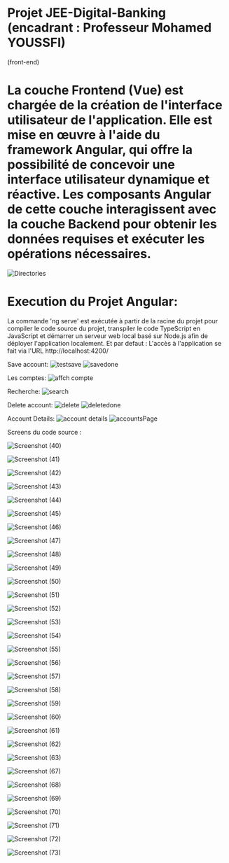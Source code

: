 
# Projet JEE-Digital-Banking (encadrant : Professeur Mohamed YOUSSFI)
(front-end)

# La couche Frontend (Vue) est chargée de la création de l'interface utilisateur de l'application. Elle est mise en œuvre à l'aide du framework Angular, qui offre la possibilité de concevoir une interface utilisateur dynamique et réactive. Les composants Angular de cette couche interagissent avec la couche Backend pour obtenir les données requises et exécuter les opérations nécessaires.

![Directories](https://github.com/YoussefDinar/JEE-Digital-Banking/assets/94021293/459ff253-726f-42d5-8623-9db9a31f4e03)

# Execution du Projet Angular:

La commande 'ng serve' est exécutée à partir de la racine du projet pour compiler le code source du projet, 
transpiler le code TypeScript en JavaScript et démarrer un serveur web local basé sur Node.js afin de déployer l'application localement.
Et par defaut : L'accès à l'application se fait via l'URL http://localhost:4200/

Save account:
![testsave](https://github.com/YoussefDinar/JEE-Digital-Banking/assets/94021293/c33852bf-c0fc-401e-bd8f-3ee954f3b954)
![savedone](https://github.com/YoussefDinar/JEE-Digital-Banking/assets/94021293/99ca212f-fe62-443f-80ea-f3ced9078d3e)

Les comptes:
![affch compte](https://github.com/YoussefDinar/JEE-Digital-Banking/assets/94021293/24133092-f608-4e1c-bd0b-20225260a4e7)

Recherche:
![search](https://github.com/YoussefDinar/JEE-Digital-Banking/assets/94021293/6e50d23f-819b-4ead-bfb2-71cc143609d6)

Delete account:
![delete](https://github.com/YoussefDinar/JEE-Digital-Banking/assets/94021293/fb88f479-ace3-4e72-ac5d-e2116adf899c)
![deletedone](https://github.com/YoussefDinar/JEE-Digital-Banking/assets/94021293/f8629401-7982-432c-a227-17e311a90a8b)

Account Details:
![account details](https://github.com/YoussefDinar/JEE-Digital-Banking/assets/94021293/87e0eb5d-ba34-41ee-83ad-3f87ec53418c)
![accountsPage](https://github.com/YoussefDinar/JEE-Digital-Banking/assets/94021293/f4939f9c-4947-4650-aa82-c8bb834c8cc0)

Screens du code source :

![Screenshot (40)](https://github.com/YoussefDinar/JEE-Digital-Banking/assets/94021293/deceffff-78fd-41bb-8b12-18358b56d6fa)

![Screenshot (41)](https://github.com/YoussefDinar/JEE-Digital-Banking/assets/94021293/a7d532ad-4cf2-4286-a530-74a01ecc2226)

![Screenshot (42)](https://github.com/YoussefDinar/JEE-Digital-Banking/assets/94021293/e69bb986-bb12-4a64-9248-803f080bc70e)

![Screenshot (43)](https://github.com/YoussefDinar/JEE-Digital-Banking/assets/94021293/d1abd002-c5dc-4217-a1d2-ffcde3898e59)

![Screenshot (44)](https://github.com/YoussefDinar/JEE-Digital-Banking/assets/94021293/d66bbe00-0281-4eb2-b99c-676444c7561f)

![Screenshot (45)](https://github.com/YoussefDinar/JEE-Digital-Banking/assets/94021293/f587eec7-8645-427c-b4bf-d962d6fac8e2)

![Screenshot (46)](https://github.com/YoussefDinar/JEE-Digital-Banking/assets/94021293/e8df8046-127a-4bd7-ac39-a36219cadb70)

![Screenshot (47)](https://github.com/YoussefDinar/JEE-Digital-Banking/assets/94021293/eb1a4bb5-5ff3-471d-8a79-06a39083c7c9)

![Screenshot (48)](https://github.com/YoussefDinar/JEE-Digital-Banking/assets/94021293/446f9806-aae4-48f0-a82a-32c614ccb140)

![Screenshot (49)](https://github.com/YoussefDinar/JEE-Digital-Banking/assets/94021293/3fb8d79c-5a57-480c-90db-93003d33d64b)

![Screenshot (50)](https://github.com/YoussefDinar/JEE-Digital-Banking/assets/94021293/02efd055-98ad-4e42-a8ad-f821aa7bd9c3)

![Screenshot (51)](https://github.com/YoussefDinar/JEE-Digital-Banking/assets/94021293/3df40885-6bda-4b94-ba81-2cdb84133cc9)

![Screenshot (52)](https://github.com/YoussefDinar/JEE-Digital-Banking/assets/94021293/fcde8c13-2e87-49cf-a3a5-3466ae507309)

![Screenshot (53)](https://github.com/YoussefDinar/JEE-Digital-Banking/assets/94021293/b7e330fc-c983-4f41-bb00-768d6dfdfa03)

![Screenshot (54)](https://github.com/YoussefDinar/JEE-Digital-Banking/assets/94021293/23adae59-4c4f-47f6-90ec-9dd6468c5e33)

![Screenshot (55)](https://github.com/YoussefDinar/JEE-Digital-Banking/assets/94021293/9d0c0e77-e5fe-4bec-b191-55bf6ef94fec)

![Screenshot (56)](https://github.com/YoussefDinar/JEE-Digital-Banking/assets/94021293/565633eb-cdd7-41b1-824d-4b85557ec612)

![Screenshot (57)](https://github.com/YoussefDinar/JEE-Digital-Banking/assets/94021293/b9081450-f509-463a-8512-aa7b91523200)

![Screenshot (58)](https://github.com/YoussefDinar/JEE-Digital-Banking/assets/94021293/09b5ce94-646e-4d79-af0b-7f94a0aac7f7)

![Screenshot (59)](https://github.com/YoussefDinar/JEE-Digital-Banking/assets/94021293/cc7df7f2-fc71-4427-bc00-60ed8445ec1a)

![Screenshot (60)](https://github.com/YoussefDinar/JEE-Digital-Banking/assets/94021293/65f87d42-ae47-4b49-8953-ecdee212329c)

![Screenshot (61)](https://github.com/YoussefDinar/JEE-Digital-Banking/assets/94021293/cf263b35-3762-4b32-aec9-4039590220b3)

![Screenshot (62)](https://github.com/YoussefDinar/JEE-Digital-Banking/assets/94021293/d2f1fded-5577-4063-82b3-82f07ea698ec)

![Screenshot (63)](https://github.com/YoussefDinar/JEE-Digital-Banking/assets/94021293/8cb35ec2-4f0d-44c2-9da0-96bf3ceabb50)

![Screenshot (67)](https://github.com/YoussefDinar/JEE-Digital-Banking/assets/94021293/6cfcac3b-7757-461e-8b2d-925a2f98985a)

![Screenshot (68)](https://github.com/YoussefDinar/JEE-Digital-Banking/assets/94021293/2a8b17cf-d3d7-4cda-bcba-2efc2bf8f818)

![Screenshot (69)](https://github.com/YoussefDinar/JEE-Digital-Banking/assets/94021293/b85a1314-e045-4412-9de2-457939543e03)

![Screenshot (70)](https://github.com/YoussefDinar/JEE-Digital-Banking/assets/94021293/d5822913-5b67-4b99-9346-6419ffd7c289)

![Screenshot (71)](https://github.com/YoussefDinar/JEE-Digital-Banking/assets/94021293/357c8f24-d771-4341-80df-698de7fca160)

![Screenshot (72)](https://github.com/YoussefDinar/JEE-Digital-Banking/assets/94021293/c17ea734-93ed-494d-a467-815fbcb6d272)

![Screenshot (73)](https://github.com/YoussefDinar/JEE-Digital-Banking/assets/94021293/339c3c2b-2a5d-4e50-ab5e-b0b40421e006)

















